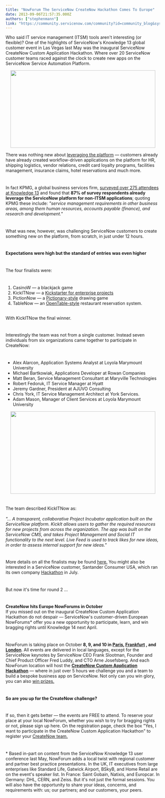 ```yaml
---
title: "NowForum The ServiceNow CreateNow Hackathon Comes To Europe"
date: 2013-09-06T21:57:35.000Z
authors: ["stephenmann"]
link: "https://community.servicenow.com/community?id=community_blog&sys_id=cc0ee62ddbd0dbc01dcaf3231f9619e1"
---
```

<p>Who said IT service management (ITSM) tools aren't interesting (or flexible)? One of the highlights of ServiceNow's Knowledge 13 global customer event in Las Vegas last May was the inaugural ServiceNow CreateNow Custom Application Hackathon. Where over 20 ServiceNow customer teams raced against the clock to create new apps on the ServiceNow Service Automation Platform.</p><center><a _jive_internal="true" href="/servlet/JiveServlet/showImage/38-1329-2145/itsm.png"><img  alt="" class="jive-image" height="252" src="f82f18cadb985344e9737a9e0f9619e2.iix" width="473"/></a></center><p>There was nothing new about <a title="" _jive_internal="true" data-containerid="2927" data-containertype="37" data-objectid="1308" data-objecttype="38" href="/community/blogs/blog/2013/07/10/1308">leveraging the platform</a> — customers already have already created workflow-driven applications on the platform for HR, shipping logistics, vendor relations, credit card loyalty programs, facilities management, insurance claims, hotel reservations and much more.</p><p style="min-height: 8pt; height: 8pt; padding: 0px;">  </p><p>In fact KPMG, a global business services firm, <a title="k-external-small" class="jive-link-external-small" href="http://www.kpmginfo.com/NDPPS/eSolutions/187084_K13Results/key-survey-insights-and-critical-findings.html" rel="nofollow" target="_blank">surveyed over 275 attendees at Knowledge 13</a> and found that <strong>87% of survey respondents already leverage the ServiceNow platform for non-ITSM applications</strong>; quoting KPMG these include: <em>"service management requirements in other business areas, among them human resources, accounts payable (finance), and research and development."</em></p><p style="min-height: 8pt; height: 8pt; padding: 0px;">  </p><p>What was new, however, was challenging ServiceNow customers to create something new on the platform, from scratch, in just under 12 hours.</p><p style="min-height: 8pt; height: 8pt; padding: 0px;">  </p><p><strong>Expectations were high but the standard of entries was even higher</strong></p><p style="min-height: 8pt; height: 8pt; padding: 0px;">  </p><p>The four finalists were:</p><p style="min-height: 8pt; height: 8pt; padding: 0px;">  </p><ol><li>CasinoW — a blackjack game</li><li>KickITNow — a <a title="k-external-small" class="jive-link-external-small" href="http://www.kickstarter.com/hello?ref=nav" rel="nofollow" target="_blank">Kickstarter for enterprise projects</a></li><li>PictionNow — a <a title="k-external-small" class="jive-link-external-small" href="http://en.wikipedia.org/wiki/Pictionary" rel="nofollow" target="_blank">Pictionary-style</a> drawing game</li><li>TableNow — an <a title="k-external-small" class="jive-link-external-small" href="http://www.opentable.com/" rel="nofollow" target="_blank">OpenTable-style</a> restaurant reservation system.</li></ol><p><br/>With KickITNow the final winner.</p><p style="min-height: 8pt; height: 8pt; padding: 0px;">  </p><p>Interestingly the team was not from a single customer. Instead seven individuals from six organizations came together to participate in CreateNow:</p><p style="min-height: 8pt; height: 8pt; padding: 0px;">  </p><ul><li>Alex Alarcon, Application Systems Analyst at Loyola Marymount University</li><li>Michael Bartkowiak, Applications Developer at Rowan Companies</li><li>Matt Beran, Service Management Consultant at Maryville Technologies</li><li>Robert Fedoruk, IT Service Manager at Hyatt</li><li>Jeremy Gardner, President at AJUVO Consulting</li><li>Chris York, IT Service Management Architect at York Services.</li><li>Adam Mason, Manager of Client Services at Loyola Marymount University</li></ul><center><a _jive_internal="true" href="/servlet/JiveServlet/showImage/38-1329-2146/ITSMA.png"><img  alt="" class="jive-image" height="268" src="6f1dbff5db501344e9737a9e0f961960.iix" width="473"/></a></center><p style="min-height: 8pt; height: 8pt; padding: 0px;">  </p><p>The team described KickITNow as:<br/><em><br/>"… A transparent, collaborative Project Incubator application built on the ServiceNow platform. KickIt allows users to gather the required resources for new projects from across the organization. The app was built on the ServiceNow CMS, and takes Project Management and Social IT functionality to the next level. Live Feed is used to track likes for new ideas, in order to assess internal support for new ideas."</em></p><p style="min-height: 8pt; height: 8pt; padding: 0px;">  </p><p>More details on all the finalists may be found <a title="k-external-small" class="jive-link-external-small" href="http://community.servicenow.com/blog/allanleinwand/createnow-hackathon-check-out-finalist-teams-apps" rel="nofollow" target="_blank">here.</a> You might also be interested in a ServiceNow customer, Santander Consumer USA, which ran its own company <a title="k-external-small" class="jive-link-external-small" href="http://community.servicenow.com/blog/sabell2012/our-first-company-hackathon" rel="nofollow" target="_blank">Hackathon</a> in July.</p><p style="min-height: 8pt; height: 8pt; padding: 0px;">  </p><p>But now it's time for round 2 …</p><p style="min-height: 8pt; height: 8pt; padding: 0px;">  </p><p><strong>CreateNow hits Europe NowForums in October</strong><br/>If you missed out on the inaugural CreateNow Custom Application Hackathon do not despair — ServiceNow's customer-driven European NowForums* offer you a new opportunity to participate, learn, and win bragging rights until Knowledge 14 next April.</p><p style="min-height: 8pt; height: 8pt; padding: 0px;">  </p><p>NowForum is taking place on October <strong>8, 9, and 10 in <a title="k-external-small" class="jive-link-external-small" href="http://www.servicenowforum.com/fr" rel="nofollow" target="_blank">Paris</a>, <a title="k-external-small" class="jive-link-external-small" href="http://www.servicenowforum.com/de" rel="nofollow" target="_blank">Frankfurt</a> , and <a title="k-external-small" class="jive-link-external-small" href="http://www.servicenowforum.com/uk" rel="nofollow" target="_blank">London</a></strong>. All events are delivered in local languages, except for the ServiceNow keynotes by ServiceNow CEO Frank Slootman, Founder and Chief Product Officer Fred Luddy, and CTO Arne Josefsberg. And each NowForum location will host the <strong><a title="k-external-small" class="jive-link-external-small" href="http://www.servicenowforum.com/uk/appdev-contest/" rel="nofollow" target="_blank">CreateNow Custom Application Hackathon</a></strong> — where in just over 5 hours we challenge you and a team to build a bespoke business app on ServiceNow. Not only can you win glory, you can also <a title="k-external-small" class="jive-link-external-small" href="http://community.servicenow.com/blog/simonmorris/announcing-createnow-developer-contests-paris-frankfurt-and-london" rel="nofollow" target="_blank">win prizes.</a></p><p style="min-height: 8pt; height: 8pt; padding: 0px;">  </p><p><strong>So are you up for the CreateNow challenge?</strong></p><p style="min-height: 8pt; height: 8pt; padding: 0px;">  </p><p>If so, then it gets better — the events are FREE to attend. To reserve your place at your local NowForum, whether you wish to try for bragging rights or not, please sign up here. On the registration page, check the box "Yes, I want to participate in the CreateNow Custom Application Hackathon" to register your <a title="" _jive_internal="true" class="" href="/blog/ www.servicenowforum.com">CreateNow team.</a></p><p style="min-height: 8pt; height: 8pt; padding: 0px;">  </p><p>* Based in-part on content from the ServiceNow Knowledge 13 user conference last May, NowForum adds a local twist with regional customer and partner best practice presentations. In the UK, IT executives from large enterprises like Standard Life, Gatwick Airport, BSkyB, and Home Retail are on the event's speaker list. In France: Saint Gobain, Natixis, and Europcar. In Germany: DHL, CERN, and Zeiss. But it's not just the formal sessions. You will also have the opportunity to share your ideas, concerns, and requirements with: us; our partners; and our customers, your peers.</p>